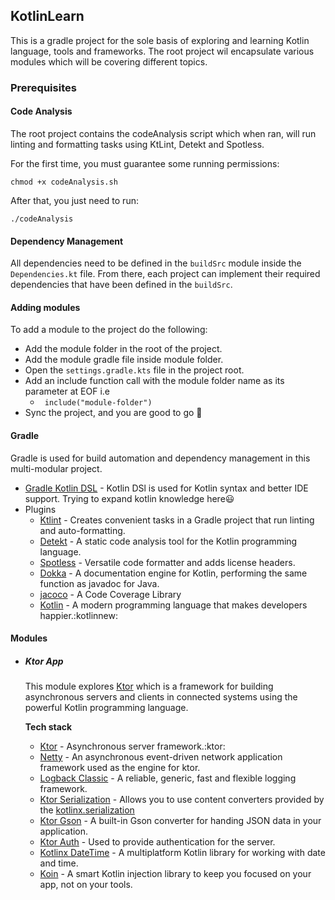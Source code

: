 ## KotlinLearn
This is a gradle project for the sole basis of exploring and learning Kotlin language, tools and frameworks.
The root project wil encapsulate various modules which will be covering different topics.

### Prerequisites
#### Code Analysis
The root project contains the codeAnalysis script which when ran, will run linting and formatting tasks using KtLint,
Detekt and Spotless.

For the first time, you must guarantee some running permissions:
```shell script
chmod +x codeAnalysis.sh
```
After that, you just need to run:
```shell script
./codeAnalysis
```
#### Dependency Management
All dependencies need to be defined in the `buildSrc` module inside the `Dependencies.kt` file.
From there, each project can implement their required dependencies that have been defined in the `buildSrc`.

#### Adding modules
To add a module to the project do the following:
- Add the module folder in the root of the project.
- Add the module gradle file inside module folder.
- Open the `settings.gradle.kts` file in the project root.
- Add an include function call with the module folder name as its parameter at EOF i.e
  - ``` include("module-folder")```
- Sync the project, and you are good to go :rocket:

#### Gradle
Gradle is used for build automation and dependency management in this multi-modular project.
* [Gradle Kotlin DSL](https://docs.gradle.org/current/userguide/kotlin_dsl.html) - Kotlin DSl is used for Kotlin syntax
and better IDE support. Trying to expand kotlin knowledge here:smiley:
* Plugins
    * [Ktlint](https://github.com/JLLeitschuh/ktlint-gradle) - Creates convenient tasks in a Gradle project that
  run linting and auto-formatting.
    * [Detekt](https://github.com/detekt/detekt) - A static code analysis tool for the Kotlin programming language.
    * [Spotless](https://github.com/diffplug/spotless) - Versatile code formatter and adds license headers.
    * [Dokka](https://github.com/Kotlin/dokka) - A documentation engine for Kotlin, performing the same function as
  javadoc for Java.
    * [jacoco](https://github.com/jacoco/jacoco) - A Code Coverage Library
    * [Kotlin](https://kotlinlang.org/) - A modern programming language that makes developers happier.:kotlinnew:

#### Modules
* ##### Ktor App
  This module explores [Ktor](https://ktor.io/) which is a framework for building asynchronous servers and clients in
connected systems using the powerful Kotlin programming language.

  **Tech stack**
  * [Ktor](https://ktor.io/) - Asynchronous server framework.:ktor:
  * [Netty](https://netty.io/) - An asynchronous event-driven network application framework used as the engine for ktor.
  * [Logback Classic](http://logback.qos.ch/) - A reliable, generic, fast and flexible logging framework.
  * [Ktor Serialization](https://ktor.io/docs/kotlin-serialization.html) - Allows you to use content converters
  provided by the [kotlinx.serialization](https://github.com/Kotlin/kotlinx.serialization)
  * [Ktor Gson](https://ktor.io/docs/gson.html) - A built-in Gson converter for handing JSON data in your application.
  * [Ktor Auth](https://ktor.io/docs/authentication.html) - Used to provide authentication for the server.
  * [Kotlinx DateTime](https://github.com/Kotlin/kotlinx-datetime) - A multiplatform Kotlin library for working with
  date and time.
  * [Koin](https://insert-koin.io/) - A smart Kotlin injection library to keep you focused on your app, not on your tools.